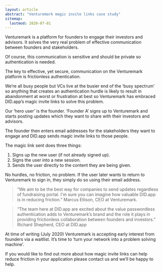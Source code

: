 ```yaml
---
layout: article
abstract: "Venturemark magic invite links case study"
sitemap:
  lastmod: 2020-07-01
---
```


Venturemark is a platform for founders to engage their investors and advisors. It solves the very real problem of effective communication between founders and stakeholders.

Of course, this communication is sensitive and should be private so authentication is needed.

The key to effective, yet secure, communication on the Venturemark platform is frictionless authentication.  

We’re all busy people but VCs live at the busier end of the ‘busy spectrum’ so anything that creates an authentication hurdle is likely to result in abandonment at worst or frustration at best so Venturemark has embraced DID.app’s magic invite links to solve this problem.

Our ‘hero user’ is the founder.  ‘Founder A’ signs up to Venturemark and starts posting updates which they want to share with their investors and advisors.

The founder then enters email addresses for the stakeholders they want to engage and DID.app sends magic invite links to those people.

The magic link sent does three things:

1. Signs up the new user (if not already signed up).
2. Signs the user into a new session.
3. Sends the user directly to the content they are being given.

No hurdles, no friction, no problem.   If the user later wants to return to Venturemark to sign in, they simply do so using their email address.

> “We aim to be the best way for companies to send updates regardless of fundraising portal. I'm sure you can imagine how valuable DID.app is in reducing friction.”
Marcus Ellison, CEO at Venturemark.

> “The team here at DID.app are excited about the value passwordless authentication adds to Venturemark’s brand and the role it plays in providing frictionless collaboration between founders and investors.”
Richard Shepherd, CEO at DID.app

At time of writing (July 2020) Venturemark is accepting early interest from founders via a waitlist.  It’s time to ‘turn your network into a problem solving machine’.

If you would like to find out more about how magic invite links can help reduce friction in your application please contact us and we’ll be happy to help.
